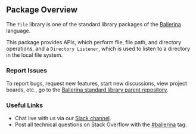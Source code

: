 ## Package Overview

The `file` library is one of the standard library packages of the <a target="_blank" href="https://ballerina.io/">Ballerina</a> language.

This package provides APIs, which perform file, file path, and directory operations, and a `Directory Listener`, which is used to listen to a directory in the local file system.

### Report Issues

To report bugs, request new features, start new discussions, view project boards, etc., go to the <a target="_blank" href="https://github.com/ballerina-platform/ballerina-standard-library">Ballerina standard library parent repository</a>.

### Useful Links

- Chat live with us via our <a target="_blank" href="https://ballerina.io/community/slack/">Slack channel</a>.
- Post all technical questions on Stack Overflow with the <a target="_blank" href="https://stackoverflow.com/questions/tagged/ballerina">#ballerina</a> tag.